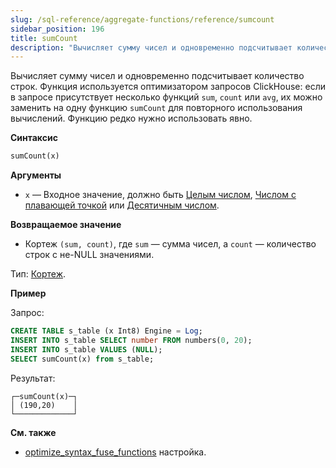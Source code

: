 ```yaml
---
slug: /sql-reference/aggregate-functions/reference/sumcount
sidebar_position: 196
title: sumCount
description: "Вычисляет сумму чисел и одновременно подсчитывает количество строк. Функция используется оптимизатором запросов ClickHouse: если в запросе присутствует несколько функций `sum`, `count` или `avg`, их можно заменить на одну функцию `sumCount` для повторного использования вычислений. Функцию редко нужно использовать явно."
---
```


Вычисляет сумму чисел и одновременно подсчитывает количество строк. Функция используется оптимизатором запросов ClickHouse: если в запросе присутствует несколько функций `sum`, `count` или `avg`, их можно заменить на одну функцию `sumCount` для повторного использования вычислений. Функцию редко нужно использовать явно.

**Синтаксис**

``` sql
sumCount(x)
```

**Аргументы**

- `x` — Входное значение, должно быть [Целым числом](../../../sql-reference/data-types/int-uint.md), [Числом с плавающей точкой](../../../sql-reference/data-types/float.md) или [Десятичным числом](../../../sql-reference/data-types/decimal.md).

**Возвращаемое значение**

- Кортеж `(sum, count)`, где `sum` — сумма чисел, а `count` — количество строк с не-NULL значениями.

Тип: [Кортеж](../../../sql-reference/data-types/tuple.md).

**Пример**

Запрос:

``` sql
CREATE TABLE s_table (x Int8) Engine = Log;
INSERT INTO s_table SELECT number FROM numbers(0, 20);
INSERT INTO s_table VALUES (NULL);
SELECT sumCount(x) from s_table;
```

Результат:

``` text
┌─sumCount(x)─┐
│ (190,20)    │
└─────────────┘
```

**См. также**

- [optimize_syntax_fuse_functions](../../../operations/settings/settings.md#optimize_syntax_fuse_functions) настройка.
